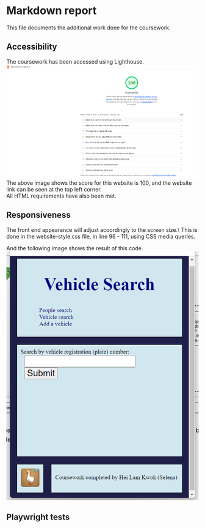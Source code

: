 # Markdown report
This file documents the additional work done for the coursework.

## Accessibility
The coursework has been accessed using Lighthouse.\
![Lighthouse img](images/accessibility.png)
The above image shows the score for this website is 100, and the website link can be seen at the top left corner.\
All HTML requirements have also been met. 

## Responsiveness
The front end appearance will adjust acoordingly to the screen size.\ 
This is done in the website-style.css file, in line 96 - 111, using CSS media queries.

And the following image shows the result of this code.\
![Responsiveness img](images/responsiveness.png)

## Playwright tests